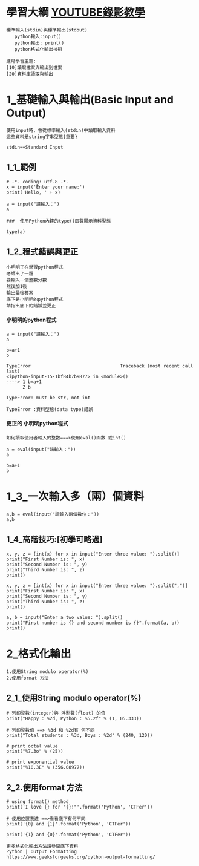 # 學習大綱 [YOUTUBE錄影教學](https://youtu.be/YX7Vt_6lAQY)
```
標準輸入(stdin)與標準輸出(stdout)
   python輸入:input()
   python輸出: print()
   python格式化輸出技術
```
```
進階學習主題:
[10]讀取檔案與輸出到檔案
[20]資料庫讀取與輸出
```
# 1_基礎輸入與輸出(Basic Input and Output)
```
使用input時，會從標準輸入(stdin)中讀取輸入資料
這些資料是string字串型態{重要}

stdin==Standard Input
```
## 1_1_範例
```
# -*- coding: utf-8 -*-
x = input('Enter your name:')
print('Hello, ' + x)

a = input("請輸入：")
a

###  使用Python內建的type()函數顯示資料型態

type(a)
```

## 1_2_程式錯誤與更正
```
小明明正在學習python程式
老師出了一題
要輸入一個整數分數
然後加1後
輸出最後答案
底下是小明明的python程式
請指出底下的錯誤並更正
```
#### 小明明的python程式
```
a = input("請輸入：")
a
```
```
b=a+1
b
```
```
TypeError                                 Traceback (most recent call last)
<ipython-input-15-1bf84b7b9877> in <module>()
----> 1 b=a+1
      2 b

TypeError: must be str, not int
```
```
TypeError :資料型態(data type)錯誤
```
#### 更正的 小明明python程式
```
如何讀取使用者輸入的整數===>使用eval()函數 或int()
```
```
a = eval(input("請輸入："))
a

b=a+1
b
```
# 1_3_一次輸入多（兩）個資料
```
a,b = eval(input("請輸入兩個數位："))
a,b
```
## 1_4_高階技巧:[初學可略過]
```
x, y, z = [int(x) for x in input("Enter three value: ").split()] 
print("First Number is: ", x) 
print("Second Number is: ", y) 
print("Third Number is: ", z) 
print()

x, y, z = [int(x) for x in input("Enter three value: ").split(",")] 
print("First Number is: ", x) 
print("Second Number is: ", y) 
print("Third Number is: ", z) 
print()

a, b = input("Enter a two value: ").split() 
print("First number is {} and second number is {}".format(a, b)) 
print()
```
# 2_格式化輸出
```
1.使用String modulo operator(%)
2.使用format 方法
```

## 2_1_使用String modulo operator(%)
```
# 列印整數(integer)與 浮點數(float) 的值
print("Happy : %2d, Python : %5.2f" % (1, 05.333))
 
# 列印整數值 ==> %3d 和 %2d有 何不同
print("Total students : %3d, Boys : %2d" % (240, 120))
 
# print octal value
print("%7.3o" % (25))
 
# print exponential value
print("%10.3E" % (356.08977))
```

## 2_2.使用format 方法
```
# using format() method
print('I love {} for "{}!"'.format('Python', 'CTFer'))
 
# 使用位置表達 ==>看看底下有何不同
print('{0} and {1}'.format('Python', 'CTFer'))
 
print('{1} and {0}'.format('Python', 'CTFer'))
```
```
更多格式化輸出方法請參閱底下資料
Python | Output Formatting
https://www.geeksforgeeks.org/python-output-formatting/
```
